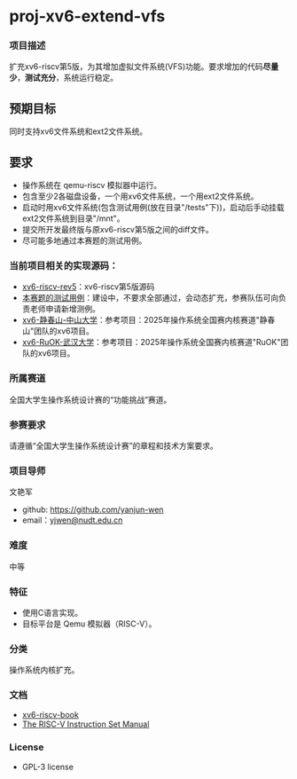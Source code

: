 # proj-xv6-extend-vfs

### 项目描述
扩充xv6-riscv第5版，为其增加虚拟文件系统(VFS)功能。要求增加的代码**尽量少**，**测试充分**，系统运行稳定。

## 预期目标
同时支持xv6文件系统和ext2文件系统。

## 要求
- 操作系统在 qemu-riscv 模拟器中运行。
- 包含至少2各磁盘设备，一个用xv6文件系统，一个用ext2文件系统。
- 启动时用xv6文件系统(包含测试用例(放在目录"/tests"下))，启动后手动挂载ext2文件系统到目录"/mnt"。
- 提交所开发最终版与原xv6-riscv第5版之间的diff文件。
- 尽可能多地通过本赛题的测试用例。

### 当前项目相关的实现源码：
- [xv6-riscv-rev5](https://github.com/mit-pdos/xv6-riscv/releases/tag/xv6-riscv-rev5)：xv6-riscv第5版源码
- [本赛题的测试用例](https://github.com/yanjun-wen/xv6-extend-vfs/tree/main/tests)：建设中，不要求全部通过，会动态扩充，参赛队伍可向负责老师申请新增测例。
- [xv6-静春山-中山大学](https://gitlab.eduxiji.net/educg-group-36002-2710490/T202510558995330-264)：参考项目：2025年操作系统全国赛内核赛道"静春山"团队的xv6项目。
- [xv6-RuOK-武汉大学](https://gitlab.eduxiji.net/educg-group-36002-2710490/T202510486995232-2402)：参考项目：2025年操作系统全国赛内核赛道"RuOK"团队的xv6项目。

### 所属赛道
全国大学生操作系统设计赛的“功能挑战”赛道。

### 参赛要求
请遵循“全国大学生操作系统设计赛”的章程和技术方案要求。

### 项目导师
文艳军 
- github: https://github.com/yanjun-wen
- email：yjwen@nudt.edu.cn 

### 难度
中等

### 特征
- 使用C语言实现。
- 目标平台是 Qemu 模拟器（RISC-V）。

### 分类
操作系统内核扩充。

### 文档
- [xv6-riscv-book](https://github.com/mit-pdos/xv6-riscv-book)
- [The RISC-V Instruction Set Manual](https://riscv.org/technical/specifications/)

### License
- GPL-3 license


